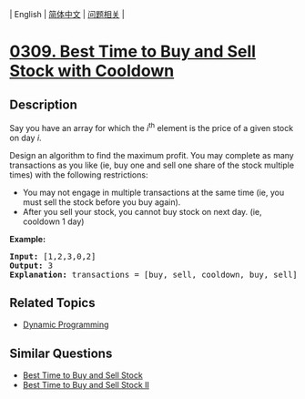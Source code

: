 
| English | [简体中文](README.md) | [问题相关](QUESTION.md) |
# [0309. Best Time to Buy and Sell Stock with Cooldown](https://leetcode-cn.com/problems/best-time-to-buy-and-sell-stock-with-cooldown/)
## Description
<p>Say you have an array for which the <i>i</i><sup>th</sup> element is the price of a given stock on day <i>i</i>.</p>

<p>Design an algorithm to find the maximum profit. You may complete as many transactions as you like (ie, buy one and sell one share of the stock multiple times) with the following restrictions:</p>

<ul>
	<li>You may not engage in multiple transactions at the same time (ie, you must sell the stock before you buy again).</li>
	<li>After you sell your stock, you cannot buy stock on next day. (ie, cooldown 1 day)</li>
</ul>

<p><b>Example:</b></p>

<pre>
<strong>Input:</strong> [1,2,3,0,2]
<strong>Output: </strong>3 
<strong>Explanation:</strong> transactions = [buy, sell, cooldown, buy, sell]
</pre>
## Related Topics
- [Dynamic Programming](https://leetcode-cn.com/tag/dynamic-programming)
## Similar Questions
- [Best Time to Buy and Sell Stock](../0121/README_EN.md)
- [Best Time to Buy and Sell Stock II](../0122/README_EN.md)
